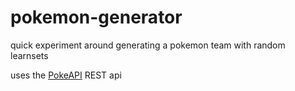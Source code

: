 # pokemon-generator

quick experiment around generating a pokemon team with random learnsets

uses the [PokeAPI](https://pokeapi.co/) REST api